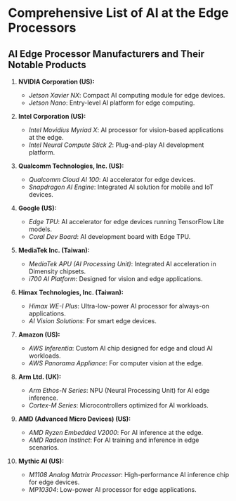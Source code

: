 # Comprehensive List of AI at the Edge Processors

## AI Edge Processor Manufacturers and Their Notable Products

1. **NVIDIA Corporation (US):**
   - *Jetson Xavier NX*: Compact AI computing module for edge devices.
   - *Jetson Nano*: Entry-level AI platform for edge computing.

2. **Intel Corporation (US):**
   - *Intel Movidius Myriad X*: AI processor for vision-based applications at the edge.
   - *Intel Neural Compute Stick 2*: Plug-and-play AI development platform.

3. **Qualcomm Technologies, Inc. (US):**
   - *Qualcomm Cloud AI 100*: AI accelerator for edge devices.
   - *Snapdragon AI Engine*: Integrated AI solution for mobile and IoT devices.

4. **Google (US):**
   - *Edge TPU*: AI accelerator for edge devices running TensorFlow Lite models.
   - *Coral Dev Board*: AI development board with Edge TPU.

5. **MediaTek Inc. (Taiwan):**
   - *MediaTek APU (AI Processing Unit)*: Integrated AI acceleration in Dimensity chipsets.
   - *i700 AI Platform*: Designed for vision and edge applications.

6. **Himax Technologies, Inc. (Taiwan):**
   - *Himax WE-I Plus*: Ultra-low-power AI processor for always-on applications.
   - *AI Vision Solutions*: For smart edge devices.

7. **Amazon (US):**
   - *AWS Inferentia*: Custom AI chip designed for edge and cloud AI workloads.
   - *AWS Panorama Appliance*: For computer vision at the edge.

8. **Arm Ltd. (UK):**
   - *Arm Ethos-N Series*: NPU (Neural Processing Unit) for AI edge inference.
   - *Cortex-M Series*: Microcontrollers optimized for AI workloads.

9. **AMD (Advanced Micro Devices) (US):**
   - *AMD Ryzen Embedded V2000*: For AI inference at the edge.
   - *AMD Radeon Instinct*: For AI training and inference in edge scenarios.

10. **Mythic AI (US):**
    - *M1108 Analog Matrix Processor*: High-performance AI inference chip for edge devices.
    - *MP10304*: Low-power AI processor for edge applications.
